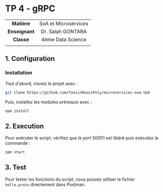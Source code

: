 # TP 4 - gRPC


|                |                      |
|:--------------:|:--------------------:|
|  **Matière**   | SoA et Microservices |
| **Enseignant** |  Dr. Salah GONTARA   |
|   **Classe**   |  4ème Data Science   |
|                |                      |


## 1. Configuration
### Installation
Tout d'abord, clonez le projet avec :
```bash
git clone https://github.com/YassinRouisPoly/microservices-soa-tp4
```

Puis, installez les modules prérequis avec :
```bash
npm install
```

## 2. Execution
Pour exécuter le script, vérifiez que le port 50051 est libéré puis exécutez la commande :
```bash
npm start
```

## 3. Test
Pour tester les fonctions du script, vous pouvez utiliser le fichier `hello.proto` directement dans Postman.